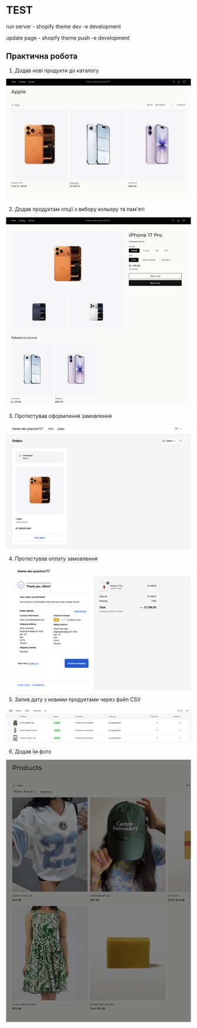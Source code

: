 # TEST

run server - shopify theme dev -e development

update page - shopify theme push -e development

## Практична робота

1. Додав нові продукти до каталогу

![Results](./screens/screen_01.png)

2. Додав продуктам опції з вибору кольору та пам'яті

![Results](./screens/screen_02.png)

3. Протестував оформлення замовлення

![Results](./screens/screen_03.png)

4. Протестував оплату замовлення

![Results](./screens/screen_04.png)

5. Залив дату з новими продуктами через файл CSV

![Results](./screens/screen_05.png)

6. Додав їм фото

![Results](./screens/screen_06.png)
